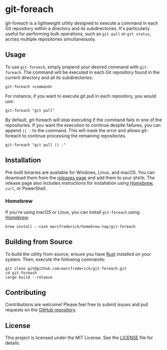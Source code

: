 # git-foreach

git-foreach is a lightweight utility designed to execute a command in each Git repository within a directory and its
subdirectories. It's particularly useful for performing bulk operations, such as `git pull` or `git status`, across
multiple repositories simultaneously.

## Usage

To use `git-foreach`, simply prepend your desired command with `git-foreach`. The command will be executed in each Git
repository found in the current directory and all its subdirectories.

```shell
git-foreach <command>
```

For instance, if you want to execute git pull in each repository, you would use:

```shell
git-foreach "git pull"
```

By default, git-foreach will stop executing if the command fails in one of the repositories. If you want the execution
to continue despite failures, you can append `|| :` to the command. This will mask the error and allows git-foreach to
continue processing the remaining repositories.

```shell
git-foreach "git pull || :"
```

## Installation

Pre-built binaries are available for Windows, Linux, and macOS. You can download them from
the [releases page](https://github.com/marcfrederick/git-foreach/releases) and add them to your `$PATH`. The release
page also includes instructions for installation using [Homebrew](https://brew.sh), `curl`, or PowerShell.

### Homebrew

If you're using macOS or Linux, you can install `git-foreach` using [Homebrew](https://brew.sh):

```shell
brew install --cask marcfrederick/homebrew-tap/git-foreach
```

## Building from Source

To build the utility from source, ensure you have [Rust](https://www.rust-lang.org) installed on your system. Then,
execute the following commands:

```shell
git clone git@github.com:marcfrederick/git-foreach.git
cd git-foreach
cargo build --release
```

## Contributing

Contributions are welcome! Please feel free to submit issues and pull requests on
the [GitHub repository](https://github.com/marcfrederick/git-foreach).

## License

This project is licensed under the MIT License. See
the [LICENSE](https://github.com/marcfrederick/git-foreach/blob/main/LICENSE) file for details.
